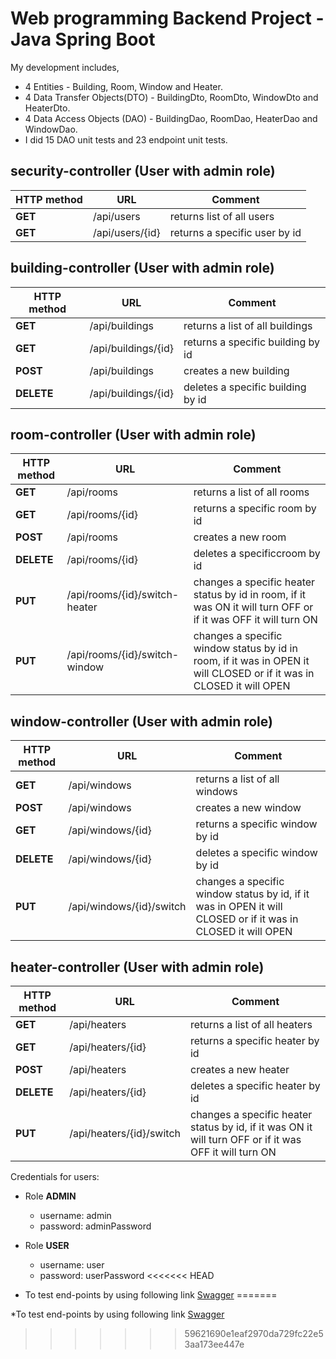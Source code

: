 # Web programming Backend Project - Java Spring Boot

My development includes,

* 4 Entities - Building, Room, Window and Heater.
* 4 Data Transfer Objects(DTO) - BuildingDto, RoomDto, WindowDto and HeaterDto.
* 4 Data Access Objects (DAO) - BuildingDao, RoomDao, HeaterDao and WindowDao.
* I did 15 DAO unit tests and 23 endpoint unit tests.

## security-controller (User with admin role)

| HTTP method | URL | Comment |
|--|--|--|
| **GET** | /api/users | returns list of all users |
| **GET** | /api/users/{id}| returns a specific user by id|

## building-controller (User with admin role)

| HTTP method | URL | Comment |
|--|--|--|
| **GET** | /api/buildings | returns a list of all buildings|
| **GET** | /api/buildings/{id} | returns a specific building by id|
| **POST** | /api/buildings | creates a new building |
| **DELETE** | /api/buildings/{id} | deletes a specific building by id|

## room-controller (User with admin role)

| HTTP method | URL | Comment |
|--|--|--|
| **GET** | /api/rooms | returns a list of all rooms|
| **GET** | /api/rooms/{id} | returns a specific room by id|
| **POST** | /api/rooms | creates a new room |
| **DELETE** | /api/rooms/{id} | deletes a specificcroom by id|
| **PUT** | /api/rooms/{id}/switch-heater | changes a specific heater status by id in room, if it was ON it will turn OFF or if it was OFF it will turn ON|
| **PUT** | /api/rooms/{id}/switch-window | changes a specific window status by id in room, if it was in OPEN it will CLOSED or if it was in CLOSED it will OPEN|

## window-controller (User with admin role)

| HTTP method | URL | Comment |
|--|--|--|
| **GET** | /api/windows | returns a list of all windows|
| **POST** | /api/windows | creates a new window |
| **GET** | /api/windows/{id} | returns a specific window by id|
| **DELETE** | /api/windows/{id} | deletes a specific window by id|
| **PUT** | /api/windows/{id}/switch | changes a specific window status by id, if it was in OPEN it will  CLOSED or if it was in CLOSED it will OPEN|

## heater-controller (User with admin role)

| HTTP method | URL | Comment |
|--|--|--|
| **GET** | /api/heaters | returns a list of all heaters|
| **GET** | /api/heaters/{id} | returns a specific heater by id|
| **POST** | /api/heaters | creates a new heater |
| **DELETE** | /api/heaters/{id} | deletes a specific heater by id|
| **PUT** | /api/heaters/{id}/switch | changes a specific heater status by id, if it was ON it will turn OFF or if it was OFF it will turn ON|

Credentials for users:

* Role **ADMIN**
    * username: admin
    * password: adminPassword
* Role **USER**
    * username: user
    * password: userPassword
<<<<<<< HEAD

* To test end-points by using following link [Swagger](http://localhost:8080/swagger-ui/index.html#/)
=======
   
*To test end-points by using following link [Swagger](http://localhost:8080/swagger-ui/index.html#/)
>>>>>>> 59621690e1eaf2970da729fc22e53aa173ee447e

